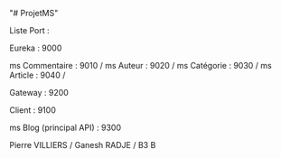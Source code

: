 "# ProjetMS" 

Liste Port : 

  Eureka : 9000
  
  ms Commentaire : 9010 / 
  ms Auteur : 9020 / 
  ms Catégorie : 9030 / 
  ms Article : 9040 / 
  
  Gateway : 9200
  
  Client : 9100
  
  ms Blog (principal API) : 9300


Pierre VILLIERS / 
Ganesh RADJE  / 
B3 B 
